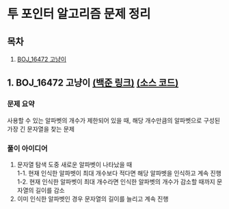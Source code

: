 # 투 포인터 알고리즘 문제 정리

## 목차

1. [BOJ_16472 고냥이](#1-boj_16472-고냥이-백준-링크-소스-코드)

## 1. BOJ_16472 고냥이 [(백준 링크)](https://www.acmicpc.net/problem/16472) [(소스 코드)](https://github.com/rldnjs7723/CodingTest/blob/main/BOJ/16000/Main_16472.java)

### 문제 요약

사용할 수 있는 알파벳의 개수가 제한되어 있을 때, 해당 개수만큼의 알파벳으로 구성된 가장 긴 문자열을 찾는 문제

### 풀이 아이디어

1. 문자열 탐색 도중 새로운 알파벳이 나타났을 때  
   1-1. 현재 인식한 알파벳이 최대 개수보다 적다면 해당 알파벳을 인식하고 계속 진행  
   1-2. 현재 인식한 알파벳이 최대 개수라면 인식한 알파벳의 개수가 감소할 때까지 문자열의 길이를 감소
2. 이미 인식한 알파벳인 경우 문자열의 길이를 늘리고 계속 진행

